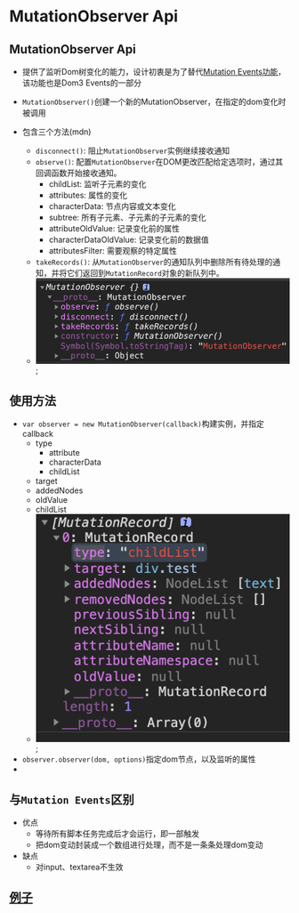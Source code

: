 # MutationObserver Api

## MutationObserver Api

- 提供了监听Dom树变化的能力，设计初衷是为了替代[Mutation Events功能](./MutationEvents.md)，该功能也是Dom3 Events的一部分

- `MutationObserver()`创建一个新的MutationObserver，在指定的dom变化时被调用

- 包含三个方法(mdn)
    - `disconnect()`: 阻止`MutationObserver`实例继续接收通知
    - `observe()`: 配置`MutationObserver`在DOM更改匹配给定选项时，通过其回调函数开始接收通知。
        - childList: 监听子元素的变化
        - attributes: 属性的变化
        - characterData: 节点内容或文本变化
        - subtree: 所有子元素、子元素的子元素的变化
        - attributeOldValue: 记录变化前的属性
        - characterDataOldValue: 记录变化前的数据值
        - attributesFilter: 需要观察的特定属性
    - `takeRecords()`: 从`MutationObserver`的通知队列中删除所有待处理的通知，并将它们返回到`MutationRecord`对象的新队列中。
    - ![MutationObserver](./img/属性值.png);

## 使用方法
- `var observer = new MutationObserver(callback)`构建实例，并指定callback
    - type
        - attribute
        - characterData
        - childList
    - target
    - addedNodes
    - oldValue
    - childList
    - ![callback](./img/返回值.png);
- `observer.observer(dom, options)`指定dom节点，以及监听的属性
- 

## 与`Mutation Events`区别
- 优点
    - 等待所有脚本任务完成后才会运行，即一部触发
    - 把dom变动封装成一个数组进行处理，而不是一条条处理dom变动
- 缺点
    - 对input、textarea不生效

## [例子](./test.html)